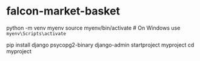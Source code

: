 # falcon-market-basket


python -m venv myenv
source myenv/bin/activate  # On Windows use `myenv\Scripts\activate`


pip install django psycopg2-binary
django-admin startproject myproject
cd myproject
